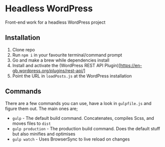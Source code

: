 # Headless WordPress

Front-end work for a headless WordPress project

## Installation

1. Clone repo
1. Run `npm i` in your favourite terminal/command prompt
1. Go and make a brew while dependencies install
1. Install and activate the (WordPress REST API Plugin)[https://en-gb.wordpress.org/plugins/rest-api/]
1. Point the URL in `loadPosts.js` at the WordPress installation

## Commands

There are a few commands you can use, have a look in `gulpfile.js` and figure them out. The main ones are;

- `gulp` - The default build command. Concatenates, compiles Scss, and moves files to `dist`
- `gulp production` - The production build command. Does the default stuff but also minifies and optimises
- `gulp watch` - Uses BrowserSync to live reload on changes

